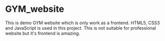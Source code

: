 # GYM_website
This is demo GYM website which is only work as a frontend. 
HTML5, CSS3 and JavaScript is used in this project. 
This is not suitable for professional website but it's frontend is amazing.
